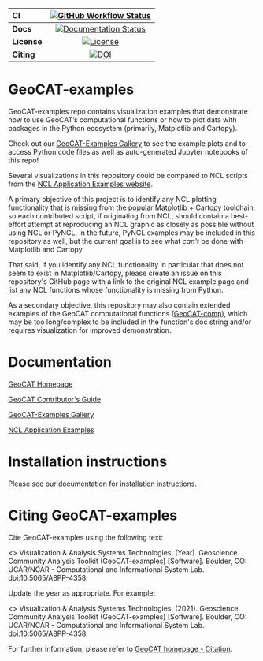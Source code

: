 | CI           | [![GitHub Workflow Status][github-ci-badge]][github-ci-link] |
| :----------- | :----------------------------------------------------------: |
| **Docs**     |       [![Documentation Status][rtd-badge]][rtd-link]         |
| **License**  |           [![License][license-badge]][repo-link]             |
| **Citing**   |               [![DOI][doi-badge]][doi-link]                  |

# GeoCAT-examples

GeoCAT-examples repo contains visualization examples that demonstrate how to use GeoCAT’s computational functions
or how to plot data with packages in the Python ecosystem (primarily, Matplotlib and Cartopy).

Check out our [GeoCAT-Examples Gallery](https://geocat-examples.readthedocs.io/en/latest/) to see the example plots
and to access Python code files as well as auto-generated Jupyter notebooks of this repo!

Several visualizations in this repository could be compared to NCL scripts from the
[NCL Application Examples website](https://ncl.ucar.edu/Applications/).

A primary objective of this project is to identify any NCL plotting functionality that is missing from
the popular Matplotlib + Cartopy toolchain, so each contributed script, if originating from NCL, should
contain a best-effort attempt at reproducing an NCL graphic as closely as possible without using NCL or PyNGL.
In the future, PyNGL examples may be included in this repository as well, but the current goal is to see what
*can't* be done with Matplotlib and Cartopy.

That said, if you identify any NCL functionality in particular that does not seem to exist in
Matplotlib/Cartopy, please create an issue on this repository's GitHub page with a link to the original
NCL example page and list any NCL functions whose functionality is missing from Python.

As a secondary objective, this repository may also contain extended examples of the GeoCAT computational
functions ([GeoCAT-comp](https://github.com/NCAR/geocat-comp)), which may be too long/complex to be included
in the function's doc string and/or requires visualization for improved demonstration.


# Documentation

[GeoCAT Homepage](https://geocat.ucar.edu/)

[GeoCAT Contributor's Guide](https://geocat.ucar.edu/pages/contributing.html)

[GeoCAT-Examples Gallery](https://geocat-examples.readthedocs.io)

[NCL Application Examples](https://ncl.ucar.edu/Applications/)


# Installation instructions

Please see our documentation for [installation instructions](https://github.com/NCAR/geocat-examples/INSTALLATION.md).

# Citing GeoCAT-examples

Cite GeoCAT-examples using the following text:

<> Visualization & Analysis Systems Technologies. (Year).
Geoscience Community Analysis Toolkit (GeoCAT-examples) [Software].
Boulder, CO: UCAR/NCAR - Computational and Informational System Lab. doi:10.5065/A8PP-4358.

Update the year as appropriate. For example:

<> Visualization & Analysis Systems Technologies. (2021).
Geoscience Community Analysis Toolkit (GeoCAT-examples) [Software].
Boulder, CO: UCAR/NCAR - Computational and Informational System Lab. doi:10.5065/A8PP-4358.

For further information, please refer to
[GeoCAT homepage - Citation](https://geocat.ucar.edu/pages/citation.html).




[github-ci-badge]: https://img.shields.io/github/workflow/status/NCAR/geocat-examples/CI?label=CI&logo=github&style=for-the-badge
[github-ci-link]: https://github.com/NCAR/geocat-examples/actions?query=workflow%3ACI
[rtd-badge]: https://img.shields.io/readthedocs/geocat-examples/latest.svg?style=for-the-badge
[rtd-link]: https://geocat-examples.readthedocs.io/en/latest/?badge=latest
[license-badge]: https://img.shields.io/github/license/NCAR/geocat-examples?style=for-the-badge
[doi-badge]: https://img.shields.io/badge/DOI-10.5065%2Fa8pp--4358-brightgreen?style=for-the-badge
[doi-link]: https://doi.org/10.5065/a8pp-4358
[repo-link]: https://github.com/NCAR/geocat-examples
